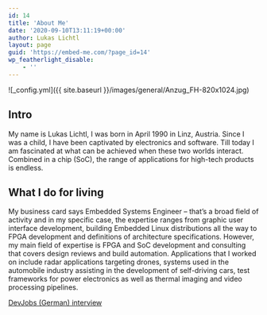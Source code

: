 ```yaml
---
id: 14
title: 'About Me'
date: '2020-09-10T13:11:19+00:00'
author: Lukas Lichtl
layout: page
guid: 'https://embed-me.com/?page_id=14'
wp_featherlight_disable:
    - ''
---
```


![_config.yml]({{ site.baseurl }}/images/general/Anzug_FH-820x1024.jpg)

## Intro

My name is Lukas Lichtl, I was born in April 1990 in Linz, Austria. Since I was a child, I have been captivated by electronics and software. Till today I am fascinated at what can be achieved when these two worlds interact. Combined in a chip (SoC), the range of applications for high-tech products is endless.

## What I do for living

My business card says Embedded Systems Engineer – that’s a broad field of activity and in my specific case, the expertise ranges from graphic user interface development, building Embedded Linux distributions all the way to FPGA development and definitions of architecture specifications. However, my main field of expertise is FPGA and SoC development and consulting that covers design reviews and build automation. Applications that I worked on include radar applications targeting drones, systems used in the automobile industry assisting in the development of self-driving cars, test frameworks for power electronics as well as thermal imaging and video processing pipelines.

[DevJobs (German) interview](https://devjobs.at/artikel/devstory-embedded-engineer-lukas-lichtl)
